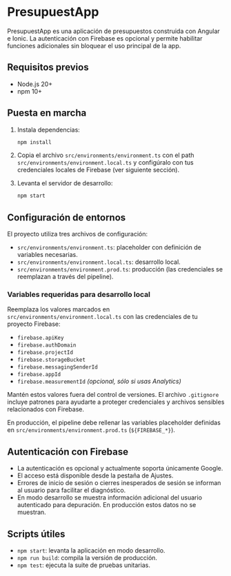 # PresupuestApp

PresupuestApp es una aplicación de presupuestos construida con Angular e Ionic. La autenticación con Firebase es opcional y permite habilitar funciones adicionales sin bloquear el uso principal de la app.

## Requisitos previos

- Node.js 20+
- npm 10+

## Puesta en marcha

1. Instala dependencias:

   ```bash
   npm install
   ```

2. Copia el archivo `src/environments/environment.ts` con el path `src/environments/environment.local.ts` y configúralo con tus credenciales locales de Firebase (ver siguiente sección).

3. Levanta el servidor de desarrollo:

   ```bash
   npm start
   ```

## Configuración de entornos

El proyecto utiliza tres archivos de configuración:

- `src/environments/environment.ts`: placeholder con definición de variables necesarias.
- `src/environments/environment.local.ts`: desarrollo local.
- `src/environments/environment.prod.ts`: producción (las credenciales se reemplazan a través del pipeline).

### Variables requeridas para desarrollo local

Reemplaza los valores marcados en `src/environments/environment.local.ts` con las credenciales de tu proyecto Firebase:

- `firebase.apiKey`
- `firebase.authDomain`
- `firebase.projectId`
- `firebase.storageBucket`
- `firebase.messagingSenderId`
- `firebase.appId`
- `firebase.measurementId` *(opcional, sólo si usas Analytics)*

Mantén estos valores fuera del control de versiones. El archivo `.gitignore` incluye patrones para ayudarte a proteger credenciales y archivos sensibles relacionados con Firebase.

En producción, el pipeline debe rellenar las variables placeholder definidas en `src/environments/environment.prod.ts` (`${FIREBASE_*}`).

## Autenticación con Firebase

- La autenticación es opcional y actualmente soporta únicamente Google.
- El acceso está disponible desde la pestaña de Ajustes.
- Errores de inicio de sesión o cierres inesperados de sesión se informan al usuario para facilitar el diagnóstico.
- En modo desarrollo se muestra información adicional del usuario autenticado para depuración. En producción estos datos no se muestran.

## Scripts útiles

- `npm start`: levanta la aplicación en modo desarrollo.
- `npm run build`: compila la versión de producción.
- `npm test`: ejecuta la suite de pruebas unitarias.
